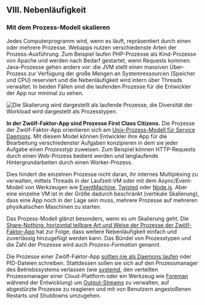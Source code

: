 ﻿## VIII. Nebenläufigkeit
### Mit dem Prozess-Modell skalieren

Jedes Computerprogramm wird, wenn es läuft, repräsentiert durch einen oder mehrere Prozesse. Webapps nutzen verschiedenste Arten der Prozess-Ausführung. Zum Beispiel laufen PHP-Prozesse als Kind-Prozesse von Apache und werden nach Bedarf gestartet, wenn Requests kommen. Java-Prozesse gehen anders vor: die JVM stellt einen massiven Über-Prozess zur Verfügung der große Mengen an Systemressourcen (Speicher und CPU) reserviert und die Nebenläufigkeit wird intern über Threads verwaltet. In beiden Fällen sind die laufenden Prozesse für die Entwickler der App nur minimal zu sehen.

![Die Skalierung wird dargestellt als laufende Prozesse, die Diversität der Workload wird dargestellt als Prozesstypen.](/images/process-types.png)

**In der Zwölf-Faktor-App sind Prozesse First Class Citizens.** Die Prozesse der Zwölf-Faktor-App orientieren sich am [Unix-Prozess-Modell für Service Daemons](https://adam.herokuapp.com/past/2011/5/9/applying_the_unix_process_model_to_web_apps/). Mit diesem Model können Entwickler ihre App für die Bearbeitung verschiedenster Aufgaben konzipieren in dem sie jeder Aufgabe einen *Prozesstyp* zuweisen. Zum Beispiel können HTTP-Requests durch einen Web-Prozess bedient werden und langlaufende Hintergrundarbeiten durch einen Worker-Prozess.

Dies hindert die einzelnen Prozesse nicht daran, ihr internes Multiplexing zu verwalten, mittels Threads in der Laufzeit-VM oder mit dem Async/Event-Modell von Werkzeugen wie [EventMachine](https://github.com/eventmachine/eventmachine), [Twisted](http://twistedmatrix.com/trac/) oder [Node.js](http://nodejs.org/). Aber eine einzelne VM ist in der Größe dadurch beschränkt (vertikale Skalierung), dass eine App noch in der Lage sein muss, mehrere Prozesse auf mehreren physikalischen Maschinen zu starten.

Das Prozess-Modell glänzt besonders, wenn es um Skalierung geht. Die [Share-Nothing, horizontal teilbare Art und Weise der Prozesse der Zwölf-Faktor-App](./processes) hat zur Folge, dass weitere Nebenläufigkeit einfach und zuverlässig hinzugefügt werden kann. Das Bündel von Prozesstypen und die Zahl der Prozesse wird auch *Prozess-Formation* genannt.

Die Prozesse einer Zwölf-Faktor-App [sollten nie als Daemons laufen](http://dustin.github.com/2010/02/28/running-processes.html) oder PID-Dateien schreiben. Stattdessen sollen sie sich auf den Prozessmanager des Betriebssystems verlassen (wie [systemd](https://www.freedesktop.org/wiki/Software/systemd/), den verteilten Prozessmanager einer Cloud-Plattform oder ein Werkzeug wie [Foreman](http://blog.daviddollar.org/2011/05/06/introducing-foreman.html) während der Entwicklung) um [Output-Streams](./logs) zu verwalten, auf abgestürzte Prozesse zu reagieren und mit von Benutzern angestoßenen Restarts und Shutdowns umzugehen.
